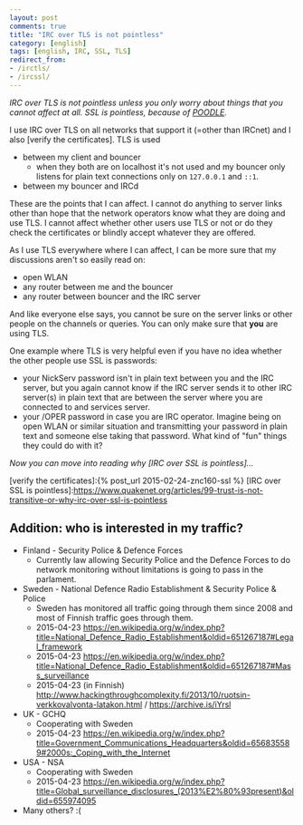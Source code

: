 ```yaml
---
layout: post
comments: true
title: "IRC over TLS is not pointless"
category: [english]
tags: [english, IRC, SSL, TLS]
redirect_from:
- /irctls/
- /ircssl/
---
```


*IRC over TLS is not pointless unless you only worry about things that you
cannot affect at all. SSL is pointless, because of [POODLE].*

I use IRC over TLS on all networks that support it (=other than IRCnet)
and I also [verify the certificates]. TLS is used

* between my client and bouncer
    * when they both are on localhost it's not used and my bouncer only
      listens for plain text connections only on `127.0.0.1` and `::1`.
* between my bouncer and IRCd

These are the points that I can affect. I cannot do anything to server
links other than hope that the network operators know what they are doing
and use TLS. I cannot affect whether other users use TLS or not or do they
check the certificates or blindly accept whatever they are offered.

As I use TLS everywhere where I can affect, I can be more sure that
my discussions aren't so easily read on:

* open WLAN
* any router between me and the bouncer
* any router between bouncer and the IRC server

And like everyone else says, you cannot be sure on the server links
or other people on the channels or queries. You can only make sure that
**you** are using TLS.

One example where TLS is very helpful even if you have no idea whether
the other people use SSL is passwords:

* your NickServ password isn't in plain text between you and the IRC
  server, but you again cannot know if the IRC server sends it to other
  IRC server(s) in plain text that are between the server where you are
  connected to and services server.
* your /OPER password in case you are IRC operator. Imagine being on
  open WLAN or similar situation and transmitting your password in
  plain text and someone else taking that password. What kind of "fun"
  things they could do with it?

*Now you can move into reading why [IRC over SSL is pointless]...*

[POODLE]:https://en.wikipedia.org/wiki/POODLE
[verify the certificates]:{% post_url 2015-02-24-znc160-ssl %}
[IRC over SSL is pointless]:https://www.quakenet.org/articles/99-trust-is-not-transitive-or-why-irc-over-ssl-is-pointless

## Addition: who is interested in my traffic?

* Finland - Security Police & Defence Forces
    * Currently law allowing Security Police and the Defence Forces to do
      network monitoring without limitations is going to pass in the
      parlament.
* Sweden - National Defence Radio Establishment & Security Police & Police
    * Sweden has monitored all traffic going through them since 2008
      and most of Finnish traffic goes through them.
    * 2015-04-23 https://en.wikipedia.org/w/index.php?title=National_Defence_Radio_Establishment&oldid=651267187#Legal_framework
    * 2015-04-23 https://en.wikipedia.org/w/index.php?title=National_Defence_Radio_Establishment&oldid=651267187#Mass_surveillance
    * 2015-04-23 (in Finnish) http://www.hackingthroughcomplexity.fi/2013/10/ruotsin-verkkovalvonta-latakon.html / https://archive.is/iYrsl
* UK - GCHQ
    * Cooperating with Sweden
    * 2015-04-23 https://en.wikipedia.org/w/index.php?title=Government_Communications_Headquarters&oldid=656835589#2000s:_Coping_with_the_Internet
* USA - NSA
    * Cooperating with Sweden
    * 2015-04-23 https://en.wikipedia.org/w/index.php?title=Global_surveillance_disclosures_(2013%E2%80%93present)&oldid=655974095
* Many others? :(
